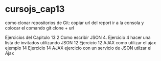 # cursojs_cap13
como clonar repositorios de Git: 
copiar url del report 
ir a la consola y colocar el comando git clone + url 

Ejercicios del Capitulo 13 
2 Como escribir JSON
4. Ejercicio  4 hacer una lista de invitados utilizando JSON
12 Ejercicio 12 AJAX como utilizar el ajax ejemplo
14 Ejercicio 14 AJAX ejercicio con un servicio de JSON utilzar el Ajax
